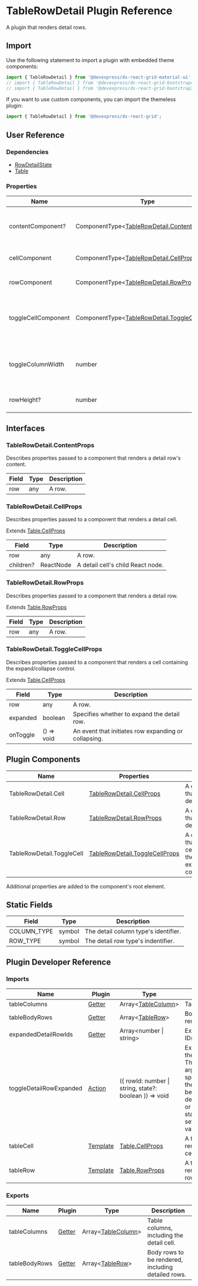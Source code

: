 # TableRowDetail Plugin Reference

A plugin that renders detail rows.

## Import

Use the following statement to import a plugin with embedded theme components:

```js
import { TableRowDetail } from '@devexpress/dx-react-grid-material-ui';
// import { TableRowDetail } from '@devexpress/dx-react-grid-bootstrap4';
// import { TableRowDetail } from '@devexpress/dx-react-grid-bootstrap3';
```

If you want to use custom components, you can import the themeless plugin:

```js
import { TableRowDetail } from '@devexpress/dx-react-grid';
```

## User Reference

### Dependencies

- [RowDetailState](row-detail-state.md)
- [Table](table.md)

### Properties

Name | Type | Default | Description
-----|------|---------|------------
contentComponent? | ComponentType&lt;[TableRowDetail.ContentProps](#tablerowdetailcontentprops)&gt; | | A component that renders the detail row's content within the detail cell.
cellComponent | ComponentType&lt;[TableRowDetail.CellProps](#tablerowdetailcellprops)&gt; | | A component that renders a detail cell.
rowComponent | ComponentType&lt;[TableRowDetail.RowProps](#tablerowdetailrowprops)&gt; | | A component that renders a detail row.
toggleCellComponent | ComponentType&lt;[TableRowDetail.ToggleCellProps](#tablerowdetailtogglecellprops)&gt; | | A component that renders a cell containing the expand/collapse control.
toggleColumnWidth | number | | Specifies the width of the column containing expand/collapse controls.
rowHeight? | number | | Specifies the detail row height.

## Interfaces

### TableRowDetail.ContentProps

Describes properties passed to a component that renders a detail row's content.

Field | Type | Description
------|------|------------
row | any | A row.

### TableRowDetail.CellProps

Describes properties passed to a component that renders a detail cell.

Extends [Table.CellProps](table.md#tablecellprops)

Field | Type | Description
------|------|------------
row | any | A row.
children? | ReactNode | A detail cell's child React node.

### TableRowDetail.RowProps

Describes properties passed to a component that renders a detail row.

Extends [Table.RowProps](table.md#tablerowprops)

Field | Type | Description
------|------|------------
row | any | A row.

### TableRowDetail.ToggleCellProps

Describes properties passed to a component that renders a cell containing the expand/collapse control.

Extends [Table.CellProps](table.md#tablecellprops)

Field | Type | Description
------|------|------------
row | any | A row.
expanded | boolean | Specifies whether to expand the detail row.
onToggle | () => void | An event that initiates row expanding or collapsing.

## Plugin Components

Name | Properties | Description
-----|------------|------------
TableRowDetail.Cell | [TableRowDetail.CellProps](#tablerowdetailcellprops) | A component that renders a detail cell.
TableRowDetail.Row | [TableRowDetail.RowProps](#tablerowdetailrowprops) | A component that renders a detail row.
TableRowDetail.ToggleCell | [TableRowDetail.ToggleCellProps](#tablerowdetailtogglecellprops) | A component that renders a cell containing the expand/collapse control.

Additional properties are added to the component's root element.

## Static Fields

Field | Type | Description
------|------|------------
COLUMN_TYPE | symbol | The detail column type's identifier.
ROW_TYPE | symbol | The detail row type's indentifier.

## Plugin Developer Reference

### Imports

Name | Plugin | Type | Description
-----|--------|------|------------
tableColumns | [Getter](../../../dx-react-core/docs/reference/getter.md) | Array&lt;[TableColumn](table.md#tablecolumn)&gt; | Table columns.
tableBodyRows | [Getter](../../../dx-react-core/docs/reference/getter.md) | Array&lt;[TableRow](table.md#tablerow)&gt; | Body rows to be rendered.
expandedDetailRowIds | [Getter](../../../dx-react-core/docs/reference/getter.md) | Array&lt;number &#124; string&gt; | Expanded rows IDs.
toggleDetailRowExpanded | [Action](../../../dx-react-core/docs/reference/action.md) | ({ rowId: number &#124; string, state?: boolean }) => void | Expands/collapses the specified row. The `state` argument specifies whether the rows should be selected (true), deselected (false), or their selection status should be set to the opposite value (undefined).
tableCell | [Template](../../../dx-react-core/docs/reference/template.md) | [Table.CellProps](table.md#tablecellprops) | A template that renders a table cell.
tableRow | [Template](../../../dx-react-core/docs/reference/template.md) | [Table.RowProps](table.md#tablerowprops) | A template that renders a table row.

### Exports

Name | Plugin | Type | Description
-----|--------|------|------------
tableColumns | [Getter](../../../dx-react-core/docs/reference/getter.md) | Array&lt;[TableColumn](table.md#tablecolumn)&gt; | Table columns, including the detail cell.
tableBodyRows | [Getter](../../../dx-react-core/docs/reference/getter.md) | Array&lt;[TableRow](table.md#tablerow)&gt; | Body rows to be rendered, including detailed rows.
